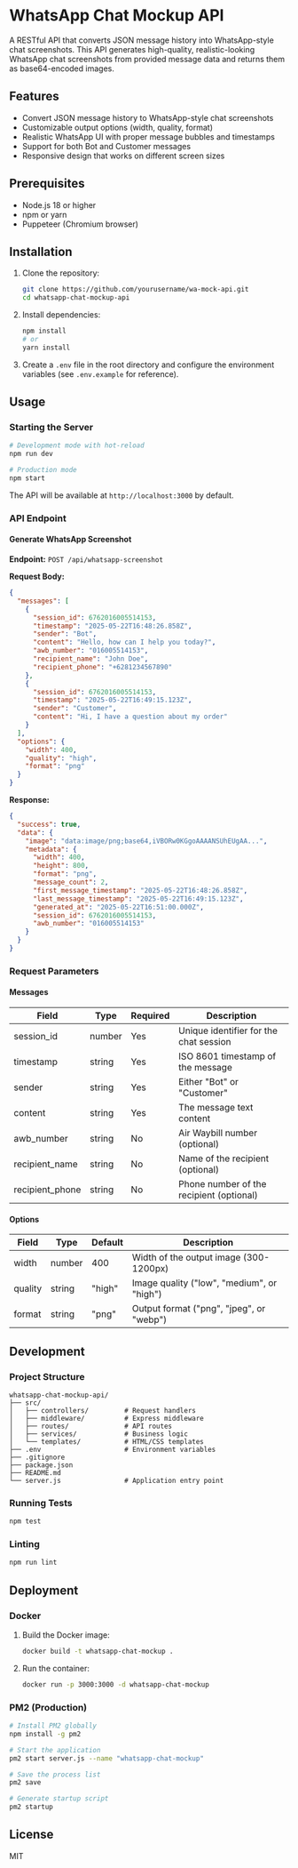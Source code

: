 # WhatsApp Chat Mockup API

A RESTful API that converts JSON message history into WhatsApp-style chat screenshots. This API generates high-quality, realistic-looking WhatsApp chat screenshots from provided message data and returns them as base64-encoded images.

## Features

- Convert JSON message history to WhatsApp-style chat screenshots
- Customizable output options (width, quality, format)
- Realistic WhatsApp UI with proper message bubbles and timestamps
- Support for both Bot and Customer messages
- Responsive design that works on different screen sizes

## Prerequisites

- Node.js 18 or higher
- npm or yarn
- Puppeteer (Chromium browser)

## Installation

1. Clone the repository:
   ```bash
   git clone https://github.com/yourusername/wa-mock-api.git
   cd whatsapp-chat-mockup-api
   ```

2. Install dependencies:
   ```bash
   npm install
   # or
   yarn install
   ```

3. Create a `.env` file in the root directory and configure the environment variables (see `.env.example` for reference).

## Usage

### Starting the Server

```bash
# Development mode with hot-reload
npm run dev

# Production mode
npm start
```

The API will be available at `http://localhost:3000` by default.

### API Endpoint

#### Generate WhatsApp Screenshot

**Endpoint:** `POST /api/whatsapp-screenshot`

**Request Body:**

```json
{
  "messages": [
    {
      "session_id": 6762016005514153,
      "timestamp": "2025-05-22T16:48:26.858Z",
      "sender": "Bot",
      "content": "Hello, how can I help you today?",
      "awb_number": "016005514153",
      "recipient_name": "John Doe",
      "recipient_phone": "+6281234567890"
    },
    {
      "session_id": 6762016005514153,
      "timestamp": "2025-05-22T16:49:15.123Z",
      "sender": "Customer",
      "content": "Hi, I have a question about my order"
    }
  ],
  "options": {
    "width": 400,
    "quality": "high",
    "format": "png"
  }
}
```

**Response:**

```json
{
  "success": true,
  "data": {
    "image": "data:image/png;base64,iVBORw0KGgoAAAANSUhEUgAA...",
    "metadata": {
      "width": 400,
      "height": 800,
      "format": "png",
      "message_count": 2,
      "first_message_timestamp": "2025-05-22T16:48:26.858Z",
      "last_message_timestamp": "2025-05-22T16:49:15.123Z",
      "generated_at": "2025-05-22T16:51:00.000Z",
      "session_id": 6762016005514153,
      "awb_number": "016005514153"
    }
  }
}
```

### Request Parameters

#### Messages

| Field | Type | Required | Description |
|-------|------|----------|-------------|
| session_id | number | Yes | Unique identifier for the chat session |
| timestamp | string | Yes | ISO 8601 timestamp of the message |
| sender | string | Yes | Either "Bot" or "Customer" |
| content | string | Yes | The message text content |
| awb_number | string | No | Air Waybill number (optional) |
| recipient_name | string | No | Name of the recipient (optional) |
| recipient_phone | string | No | Phone number of the recipient (optional) |

#### Options

| Field | Type | Default | Description |
|-------|------|---------|-------------|
| width | number | 400 | Width of the output image (300-1200px) |
| quality | string | "high" | Image quality ("low", "medium", or "high") |
| format | string | "png" | Output format ("png", "jpeg", or "webp") |

## Development

### Project Structure

```
whatsapp-chat-mockup-api/
├── src/
│   ├── controllers/         # Request handlers
│   ├── middleware/          # Express middleware
│   ├── routes/              # API routes
│   ├── services/            # Business logic
│   └── templates/           # HTML/CSS templates
├── .env                     # Environment variables
├── .gitignore
├── package.json
├── README.md
└── server.js                # Application entry point
```

### Running Tests

```bash
npm test
```

### Linting

```bash
npm run lint
```

## Deployment

### Docker

1. Build the Docker image:
   ```bash
   docker build -t whatsapp-chat-mockup .
   ```

2. Run the container:
   ```bash
   docker run -p 3000:3000 -d whatsapp-chat-mockup
   ```

### PM2 (Production)

```bash
# Install PM2 globally
npm install -g pm2

# Start the application
pm2 start server.js --name "whatsapp-chat-mockup"

# Save the process list
pm2 save

# Generate startup script
pm2 startup
```

## License

MIT
